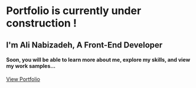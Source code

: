 <h1>Portfolio is currently under construction !</h1>
<h2>I'm <span style="color👱‍♂️">Ali Nabizadeh</span>, A Front-End Developer</h1>
<h4>
  Soon, you will be able to learn more about me, explore my skills, and view my work samples...
</h4>

<a href="https://ali-nabizadeh.ir">View Portfolio</a>
